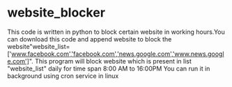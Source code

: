 # website_blocker
This code is written in python to block certain website in working hours.You can download this code and append website to block the website"website_list=['www.facebook.com','facebook.com','news.google.com','www.news.google.com']". This program will block website which is present in list "website_list"  daily for time span 8:00 AM to 16:00PM
You can run it in background using cron service in linux
